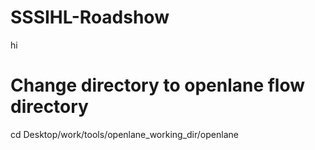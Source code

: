 # SSSIHL-Roadshow
hi
# Change directory to openlane flow directory
cd Desktop/work/tools/openlane_working_dir/openlane
